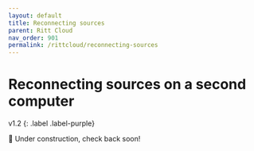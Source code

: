 ```yaml
---
layout: default
title: Reconnecting sources
parent: Ritt Cloud
nav_order: 901
permalink: /rittcloud/reconnecting-sources
---
```


# Reconnecting sources on a second computer
v1.2
{: .label .label-purple}

🚧 Under construction, check back soon!
